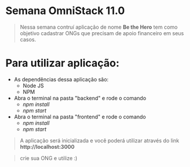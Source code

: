 # Semana OmniStack 11.0

> Nessa semana contruí aplicação de nome **Be the Hero**
tem como objetivo cadastrar ONGs que precisam de apoio financeiro em seus casos.


# Para utilizar aplicação: 
- As dependências dessa aplicação são: 
	- Node JS
	- NPM
- Abra o terminal na pasta "backend" e rode o comando 
	- *npm install* 
	- *npm start*
- Abra o terminal na pasta "frontend" e rode o comando
	- *npm install*
	- *npm start*

> A aplicação será inicializada e você poderá utilizar através do link **http://localhost:3000**

> crie sua ONG e utilize :) 
 
